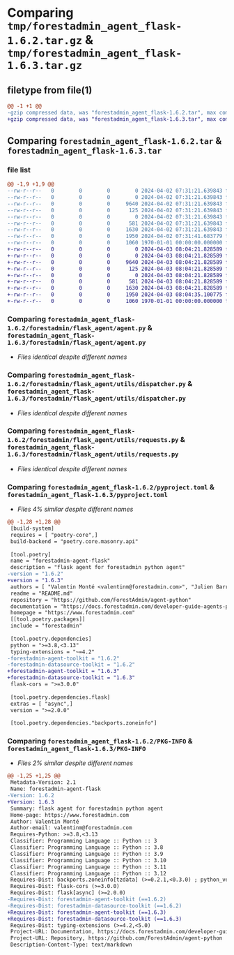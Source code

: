 # Comparing `tmp/forestadmin_agent_flask-1.6.2.tar.gz` & `tmp/forestadmin_agent_flask-1.6.3.tar.gz`

## filetype from file(1)

```diff
@@ -1 +1 @@
-gzip compressed data, was "forestadmin_agent_flask-1.6.2.tar", max compression
+gzip compressed data, was "forestadmin_agent_flask-1.6.3.tar", max compression
```

## Comparing `forestadmin_agent_flask-1.6.2.tar` & `forestadmin_agent_flask-1.6.3.tar`

### file list

```diff
@@ -1,9 +1,9 @@
--rw-r--r--   0        0        0        0 2024-04-02 07:31:21.639843 forestadmin_agent_flask-1.6.2/README.md
--rw-r--r--   0        0        0        0 2024-04-02 07:31:21.639843 forestadmin_agent_flask-1.6.2/forestadmin/flask_agent/__init__.py
--rw-r--r--   0        0        0     9640 2024-04-02 07:31:21.639843 forestadmin_agent_flask-1.6.2/forestadmin/flask_agent/agent.py
--rw-r--r--   0        0        0      125 2024-04-02 07:31:21.639843 forestadmin_agent_flask-1.6.2/forestadmin/flask_agent/exception.py
--rw-r--r--   0        0        0        0 2024-04-02 07:31:21.639843 forestadmin_agent_flask-1.6.2/forestadmin/flask_agent/utils/__init__.py
--rw-r--r--   0        0        0      581 2024-04-02 07:31:21.639843 forestadmin_agent_flask-1.6.2/forestadmin/flask_agent/utils/dispatcher.py
--rw-r--r--   0        0        0     1630 2024-04-02 07:31:21.639843 forestadmin_agent_flask-1.6.2/forestadmin/flask_agent/utils/requests.py
--rw-r--r--   0        0        0     1950 2024-04-02 07:31:41.683779 forestadmin_agent_flask-1.6.2/pyproject.toml
--rw-r--r--   0        0        0     1060 1970-01-01 00:00:00.000000 forestadmin_agent_flask-1.6.2/PKG-INFO
+-rw-r--r--   0        0        0        0 2024-04-03 08:04:21.828589 forestadmin_agent_flask-1.6.3/README.md
+-rw-r--r--   0        0        0        0 2024-04-03 08:04:21.828589 forestadmin_agent_flask-1.6.3/forestadmin/flask_agent/__init__.py
+-rw-r--r--   0        0        0     9640 2024-04-03 08:04:21.828589 forestadmin_agent_flask-1.6.3/forestadmin/flask_agent/agent.py
+-rw-r--r--   0        0        0      125 2024-04-03 08:04:21.828589 forestadmin_agent_flask-1.6.3/forestadmin/flask_agent/exception.py
+-rw-r--r--   0        0        0        0 2024-04-03 08:04:21.828589 forestadmin_agent_flask-1.6.3/forestadmin/flask_agent/utils/__init__.py
+-rw-r--r--   0        0        0      581 2024-04-03 08:04:21.828589 forestadmin_agent_flask-1.6.3/forestadmin/flask_agent/utils/dispatcher.py
+-rw-r--r--   0        0        0     1630 2024-04-03 08:04:21.828589 forestadmin_agent_flask-1.6.3/forestadmin/flask_agent/utils/requests.py
+-rw-r--r--   0        0        0     1950 2024-04-03 08:04:35.100775 forestadmin_agent_flask-1.6.3/pyproject.toml
+-rw-r--r--   0        0        0     1060 1970-01-01 00:00:00.000000 forestadmin_agent_flask-1.6.3/PKG-INFO
```

### Comparing `forestadmin_agent_flask-1.6.2/forestadmin/flask_agent/agent.py` & `forestadmin_agent_flask-1.6.3/forestadmin/flask_agent/agent.py`

 * *Files identical despite different names*

### Comparing `forestadmin_agent_flask-1.6.2/forestadmin/flask_agent/utils/dispatcher.py` & `forestadmin_agent_flask-1.6.3/forestadmin/flask_agent/utils/dispatcher.py`

 * *Files identical despite different names*

### Comparing `forestadmin_agent_flask-1.6.2/forestadmin/flask_agent/utils/requests.py` & `forestadmin_agent_flask-1.6.3/forestadmin/flask_agent/utils/requests.py`

 * *Files identical despite different names*

### Comparing `forestadmin_agent_flask-1.6.2/pyproject.toml` & `forestadmin_agent_flask-1.6.3/pyproject.toml`

 * *Files 4% similar despite different names*

```diff
@@ -1,28 +1,28 @@
 [build-system]
 requires = [ "poetry-core",]
 build-backend = "poetry.core.masonry.api"
 
 [tool.poetry]
 name = "forestadmin-agent-flask"
 description = "flask agent for forestadmin python agent"
-version = "1.6.2"
+version = "1.6.3"
 authors = [ "Valentin Monté <valentinm@forestadmin.com>", "Julien Barreau <julien.barreau@forestadmin.com>",]
 readme = "README.md"
 repository = "https://github.com/ForestAdmin/agent-python"
 documentation = "https://docs.forestadmin.com/developer-guide-agents-python/"
 homepage = "https://www.forestadmin.com"
 [[tool.poetry.packages]]
 include = "forestadmin"
 
 [tool.poetry.dependencies]
 python = ">=3.8,<3.13"
 typing-extensions = "~=4.2"
-forestadmin-agent-toolkit = "1.6.2"
-forestadmin-datasource-toolkit = "1.6.2"
+forestadmin-agent-toolkit = "1.6.3"
+forestadmin-datasource-toolkit = "1.6.3"
 flask-cors = ">=3.0.0"
 
 [tool.poetry.dependencies.flask]
 extras = [ "async",]
 version = ">=2.0.0"
 
 [tool.poetry.dependencies."backports.zoneinfo"]
```

### Comparing `forestadmin_agent_flask-1.6.2/PKG-INFO` & `forestadmin_agent_flask-1.6.3/PKG-INFO`

 * *Files 2% similar despite different names*

```diff
@@ -1,25 +1,25 @@
 Metadata-Version: 2.1
 Name: forestadmin-agent-flask
-Version: 1.6.2
+Version: 1.6.3
 Summary: flask agent for forestadmin python agent
 Home-page: https://www.forestadmin.com
 Author: Valentin Monté
 Author-email: valentinm@forestadmin.com
 Requires-Python: >=3.8,<3.13
 Classifier: Programming Language :: Python :: 3
 Classifier: Programming Language :: Python :: 3.8
 Classifier: Programming Language :: Python :: 3.9
 Classifier: Programming Language :: Python :: 3.10
 Classifier: Programming Language :: Python :: 3.11
 Classifier: Programming Language :: Python :: 3.12
 Requires-Dist: backports.zoneinfo[tzdata] (>=0.2.1,<0.3.0) ; python_version < "3.9"
 Requires-Dist: flask-cors (>=3.0.0)
 Requires-Dist: flask[async] (>=2.0.0)
-Requires-Dist: forestadmin-agent-toolkit (==1.6.2)
-Requires-Dist: forestadmin-datasource-toolkit (==1.6.2)
+Requires-Dist: forestadmin-agent-toolkit (==1.6.3)
+Requires-Dist: forestadmin-datasource-toolkit (==1.6.3)
 Requires-Dist: typing-extensions (>=4.2,<5.0)
 Project-URL: Documentation, https://docs.forestadmin.com/developer-guide-agents-python/
 Project-URL: Repository, https://github.com/ForestAdmin/agent-python
 Description-Content-Type: text/markdown
```

